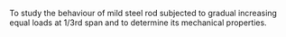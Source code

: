 To study the behaviour of mild steel rod subjected to gradual increasing equal loads at 1/3rd span and to determine its mechanical properties.
